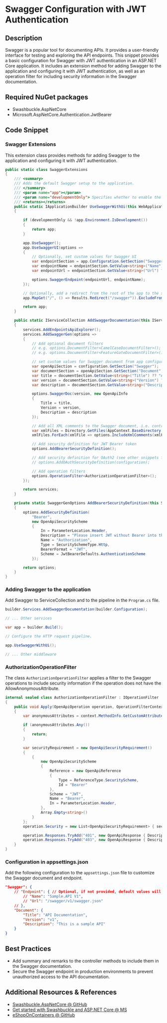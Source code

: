 # Swagger Configuration with JWT Authentication

## Description

Swagger is a popular tool for documenting APIs. It provides a user-friendly interface for testing and exploring the API endpoints.
This snippet provides a basic configuration for Swagger with JWT authentication in an ASP.NET Core application. It includes an extension method for adding Swagger to the application and configuring it with JWT authentication, as well as an operation filter for including security information in the Swagger documentation.

## Required NuGet packages

- Swashbuckle.AspNetCore
- Microsoft.AspNetCore.Authentication.JwtBearer

## Code Snippet

### Swagger Extensions

This extension class provides methods for adding Swagger to the application and configuring it with JWT authentication.

```csharp
public static class SwaggerExtensions
{
    /// <summary>
    /// Adds the default Swagger setup to the application.
    /// </summary>
    /// <param name="app"></param>
    /// <param name="developmentOnly"> Specifies whether to enable the Swagger setup only in development environment. </param>
    /// <returns></returns>
    public static IApplicationBuilder UseSwaggerWithUi(this WebApplication app, bool developmentOnly = true)
    {

        if (developmentOnly && !app.Environment.IsDevelopment())
        {
            return app;
        }

        app.UseSwagger();
        app.UseSwaggerUI(options =>
        {
            // Optionally, set custom values for Swagger UI
            var endpointSection = app.Configuration.GetSection("Swagger").GetSection("Endpoint");
            var endpointName = endpointSection.GetValue<string>("Name") ?? $"{app.Environment.ApplicationName} v1";
            var endpointUrl = endpointSection.GetValue<string>("Url") ?? "/swagger/v1/swagger.json";

            options.SwaggerEndpoint(endpointUrl, endpointName);
        });

        // Optionally, add a redirect from the root of the app to the swagger endpoint
        app.MapGet("/", () => Results.Redirect("/swagger")).ExcludeFromDescription();

        return app;
    }

    public static IServiceCollection AddSwaggerDocumentation(this IServiceCollection services, IConfiguration configuration)
    {
        services.AddEndpointsApiExplorer();
        services.AddSwaggerGen(options =>
        {
            // Add optional document filters
            // e.g. options.DocumentFilter<CamelCaseDocumentFilter>();
            // e.g. options.DocumentFilter<FeatureGateDocumentFilter>();

            // set custom values for Swagger document from app configuration or hardcode them
            var openApiSection = configuration.GetSection("Swagger");
            var documentSection = openApiSection.GetSection("Document");
            var title = documentSection.GetValue<string>("Title") ?? "API";
            var version = documentSection.GetValue<string>("Version") ?? "v1";
            var description = documentSection.GetValue<string>("Description") ?? "API Documentation";

            options.SwaggerDoc(version, new OpenApiInfo
            {
                Title = title,
                Version = version,
                Description = description
            });

            // Add all XML comments to the Swagger document, i.e. controller methods summaries and remarks
            var xmlFiles = Directory.GetFiles(AppContext.BaseDirectory, "*.xml", SearchOption.TopDirectoryOnly).ToList();
            xmlFiles.ForEach(xmlFile => options.IncludeXmlComments(xmlFile));

            // Add security definition for JWT Bearer token
            options.AddBearerSecurityDefinition();

            // Add security definition for OAuth2 (see other snippets for implementation)
            // options.AddOAuthSecurityDefinition(configuration);

            // Add operation filters
            options.OperationFilter<AuthorizationOperationFilter>();
        });

        return services;
    }

    private static SwaggerGenOptions AddBearerSecurityDefinition(this SwaggerGenOptions options)
    {
        options.AddSecurityDefinition(
            "Bearer",
            new OpenApiSecurityScheme
            {
                In = ParameterLocation.Header,
                Description = "Please insert JWT without Bearer into the field",
                Name = "Authorization",
                Type = SecuritySchemeType.Http,
                BearerFormat = "JWT",
                Scheme = JwtBearerDefaults.AuthenticationScheme
            });

        return options;
    }
}
```

### Adding Swagger to the application

Add Swagger to ServiceCollection and to the pipeline in the `Program.cs` file.

```csharp
builder.Services.AddSwaggerDocumentation(builder.Configuration);

// ... Other services

var app = builder.Build();

// Configure the HTTP request pipeline.

app.UseSwaggerWithUi();

// ... Other middleware
```

### AuthorizationOperationFilter

The class `AuthorizationOperationFilter` applies a filter to the Swagger operations to include security information if the operation does not have the AllowAnonymousAttribute.

```csharp
internal sealed class AuthorizationOperationFilter : IOperationFilter
{
    public void Apply(OpenApiOperation operation, OperationFilterContext context)
    {
        var anonymousAttributes = context.MethodInfo.GetCustomAttributes(true).OfType<AllowAnonymousAttribute>();

        if (anonymousAttributes.Any())
        {
            return;
        }

        var securityRequirement = new OpenApiSecurityRequirement()
        {
            {
                new OpenApiSecurityScheme
                {
                    Reference = new OpenApiReference
                    {
                        Type = ReferenceType.SecurityScheme,
                        Id = "Bearer"
                    },
                    Scheme = "JWT",
                    Name = "Bearer",
                    In = ParameterLocation.Header,
                },
                Array.Empty<string>()
            }
        };
        operation.Security = new List<OpenApiSecurityRequirement> { securityRequirement };

        operation.Responses.TryAdd("401", new OpenApiResponse { Description = "Unauthorized" });
        operation.Responses.TryAdd("403", new OpenApiResponse { Description = "Forbidden" });
    }
}
```

### Configuration in appsettings.json

Add the following configuration to the `appsettings.json` file to customize the Swagger document and endpoint.

```json
"Swagger": {
    // "Endpoint": { // Optional, if not provided, default values will be used
        // "Name": "Sample.API V1",
        // "Url": "/swagger/v1/swagger.json"
    // },
    "Document": {
        "Title": "API Documentation",
        "Version": "v1",
        "Description": "This is a sample API"
    }
}
```

## Best Practices

- Add summary and remarks to the controller methods to include them in the Swagger documentation.
- Secure the Swagger endpoint in production environments to prevent unauthorized access to the API documentation.

## Additional Resources & References

- [Swashbuckle.AspNetCore @ GitHub](https://github.com/domaindrivendev/Swashbuckle.AspNetCore)
- [Get started with Swashbuckle and ASP.NET Core @ MS](https://learn.microsoft.com/en-us/aspnet/core/tutorials/getting-started-with-swashbuckle?view=aspnetcore-8.0&tabs=visual-studio)
- [eShopOnContainers @ GitHub](https://github.com/dotnet/eShop)
